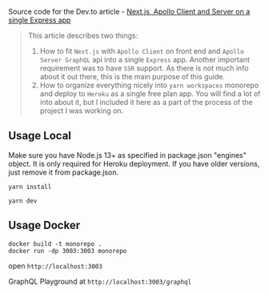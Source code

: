 Source code for the Dev.to article - [Next.js, Apollo Client and Server on a single Express app](https://dev.to/givehug/next-js-apollo-client-and-server-on-a-single-express-app-55l6)

> This article describes two things:
>
> 1. How to fit `Next.js` with `Apollo Client` on front end and `Apollo Server GraphQL` api into a single `Express` app. Another important requirement was to have `SSR` support. As there is not much info about it out there, this is the main purpose of this guide.
> 2. How to organize everything nicely into `yarn workspaces` monorepo and deploy to `Heroku` as a single free plan app. You will find a lot of into about it, but I included it here as a part of the process of the project I was working on.

## Usage Local

Make sure you have Node.js 13+ as specified in package.json "engines" object. It is only required for Heroku deployment. If you have older versions, just remove it from package.json.

```
yarn install
```

```
yarn dev
```

## Usage Docker

```
docker build -t monorepo .
docker run -dp 3003:3003 monorepo
```

open `http://localhost:3003`

GraphQL Playground at `http://localhost:3003/graphql`
